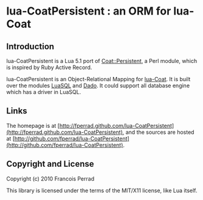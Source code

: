 
lua-CoatPersistent : an ORM for lua-Coat
========================================

Introduction
------------

lua-CoatPersistent is a Lua 5.1 port of [Coat::Persistent](http://search.cpan.org/~sukria/Coat-Persistent),
a Perl module, which is inspired by Ruby Active Record.

lua-CoatPersistent is an Object-Relational Mapping for [lua-Coat](http://fperrad.github.com/lua-CoatPersistent).
It is built over the modules [LuaSQL](http://www.keplerproject.org/luasql)
and [Dado](http://www.ccpa.puc-rio.br/software/dado).
It could support all database engine which has a driver in LuaSQL.

Links
-----

The homepage is at [http://fperrad.github.com/lua-CoatPersistent](http://fperrad.github.com/lua-CoatPersistent),
and the sources are hosted at [http://github.com/fperrad/lua-CoatPersistent](http://github.com/fperrad/lua-CoatPersistent).

Copyright and License
---------------------

Copyright (c) 2010 Francois Perrad

This library is licensed under the terms of the MIT/X11 license, like Lua itself.

